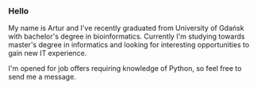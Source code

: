 ### Hello

My name is Artur and I've recently graduated from University of Gdańsk with bachelor's degree in bioinformatics.
Currently I'm studying towards master's degree in informatics and looking for interesting opportunities to gain new IT experience.

I'm opened for job offers requiring knowledge of Python, so feel free to send me a message.



